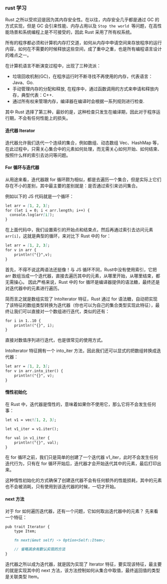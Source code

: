 
### rust 学习

Rust 之所以受欢迎是因为其内存安全性。在以往，内存安全几乎都是通过 GC 的方式实现，但是 GC 会引来性能、内存占用以及 `Stop the world `等问题，在高性能场景和系统编程上是不可接受的，因此 Rust 采用了所有权系统。

所有的程序都必须和计算机内存打交道，如何从内存中申请空间来存放程序的运行内容，如何在不需要的时候释放这些空间，成了重中之重，也是所有编程语言设计的难点之一。

在计算机语言不断演变过程中，出现了三种流派：

* 垃圾回收机制(GC)，在程序运行时不断寻找不再使用的内存，代表语言：Java、Go.
* 手动管理内存的分配和释放, 在程序中，通过函数调用的方式来申请和释放内存，典型代表：C++.
* 通过所有权来管理内存，编译器在编译时会根据一系列规则进行检查.

其中 Rust 选择了第三种，最妙的是，这种检查只发生在编译期，因此对于程序运行期，不会有任何性能上的损失。

#### 迭代器 Iterator

迭代器允许我们迭代一个连续的集合，例如数组、动态数组 Vec、HashMap 等，在此过程中，只需关心集合中的元素如何处理，而无需关心如何开始、如何结束、按照什么样的索引去访问等问题。

#### For 循环与迭代器

从用途来看，迭代器跟 for 循环颇为相似，都是去遍历一个集合，但是实际上它们存在不小的差别，其中最主要的差别就是：是否通过索引来访问集合。

例如以下的 JS 代码就是一个循环：
```markdown
let arr = [1, 2, 3];
for (let i = 0; i < arr.length; i++) {
  console.log(arr[i]);
}
```

在上面代码中，我们设置索引的开始点和结束点，然后再通过索引去访问元素 `arr[i]`，这就是典型的循环，来对比下 Rust 中的 for：
```markdown
let arr = [1, 2, 3];
for v in arr {
    println!("{}",v);
}
```
首先，不得不说这两语法还挺像！与 JS 循环不同，Rust中没有使用索引，它把 arr 数组当成一个迭代器，直接去遍历其中的元素，从哪里开始，从哪里结束，都无需操心。
因此严格来说，Rust 中的 for 循环是编译器提供的语法糖，最终还是对迭代器中的元素进行遍历。

简而言之就是数组实现了 IntoIterator 特征，Rust 通过 for 语法糖，自动把实现了该特征的数组类型转换为迭代器（你也可以为自己的集合类型实现此特征），最终让我们可以直接对一个数组进行迭代，类似的还有：
```markdown
for i in 1..10 {
    println!("{}", i);
}
```
直接对数值序列进行迭代，也是很常见的使用方式。

IntoIterator 特征拥有一个 into_iter 方法，因此我们还可以显式的把数组转换成迭代器：
```markdown
let arr = [1, 2, 3];
for v in arr.into_iter() {
    println!("{}", v);
}
```

#### 惰性初始化

在 Rust 中，迭代器是惰性的，意味着如果你不使用它，那么它将不会发生任何事：
```markdown
let v1 = vec![1, 2, 3];

let v1_iter = v1.iter();

for val in v1_iter {
    println!("{}", val);
}
```

在 for 循环之前，我们只是简单的创建了一个迭代器 v1_iter，此时不会发生任何迭代行为，只有在 for 循环开始后，迭代器才会开始迭代其中的元素，最后打印出来。

这种惰性初始化的方式确保了创建迭代器不会有任何额外的性能损耗，其中的元素也不会被消耗，只有使用到该迭代器的时候，一切才开始。

#### next 方法

对于 for 如何遍历迭代器，还有一个问题，它如何取出迭代器中的元素？
先来看一个特征：
```markdown
pub trait Iterator {
    type Item;

    fn next(&mut self) -> Option<Self::Item>;

    // 省略其余有默认实现的方法
}
```
迭代器之所以成为迭代器，就是因为实现了 Iterator 特征，要实现该特征，最主要的就是实现其中的 next 方法，该方法控制如何从集合中取值，最终返回值的类型是关联类型 Item。




